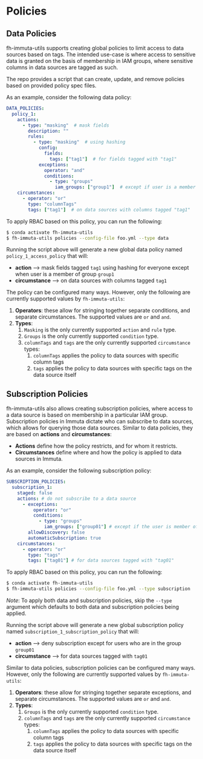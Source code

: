 # Policies

## Data Policies

fh-immuta-utils supports creating global policies to limit access to data sources based on tags.
The intended use-case is where access to sensitive data is granted on the basis of membership in IAM groups,
where sensitive columns in data sources are tagged as such.

The repo provides a script that can create, update, and remove policies based on provided policy spec files.

As an example, consider the following data policy:

``` yaml
DATA_POLICIES:
  policy_1:
    actions:
      - type: "masking"  # mask fields
        description: ""
        rules:
          - type: "masking"  # using hashing
            config:
              fields:
                tags: ["tag1"]  # for fields tagged with "tag1"
            exceptions:
              operator: "and"
              conditions:
                - type: "groups"
                  iam_groups: ["group1"]  # except if user is a member of "group1"
    circumstances:
      - operator: "or"
        type: "columnTags"
        tags: ["tag1"]  # on data sources with columns tagged "tag1"
```

To apply RBAC based on this policy, you can run the following:

``` bash
$ conda activate fh-immuta-utils
$ fh-immuta-utils policies --config-file foo.yml --type data
```

Running the script above will generate a new global data policy named `policy_1_access_policy` that will:
* **action** --> mask fields tagged `tag1` using hashing for everyone except when user is a member of group `group1`
* **circumstance** --> on data sources with columns tagged `tag1`

The policy can be configured many ways. However, only the following are currently supported values by `fh-immuta-utils`:

1. **Operators**: these allow for stringing together separate conditions, and separate circumstances. The supported values are `or` and `and`.
2. **Types**:
    1. `Masking` is the only currently supported `action` and `rule` type.
    2. `Groups` is the only currently supported `condition` type.
    3. `columnTags` and `tags` are the only currently supported `circumstance` types:
        1. `columnTags` applies the policy to data sources with specific column tags
        2. `tags` applies the policy to data sources with specific tags on the data source itself

## Subscription Policies

fh-immuta-utils also allows creating subscription policies, where access to a data source is based on
membership in a particular IAM group. Subscription policies in Immuta dictate who can subscribe to data sources, 
which allows for querying those data sources. Similar to data policies, they are based on **actions** and **circumstances**:

* **Actions** define how the policy restricts, and for whom it restricts.
* **Circumstances** define where and how the policy is applied to data sources in Immuta.

As an example, consider the following subscription policy:

```yaml
SUBSCRIPTION_POLICIES:
  subscription_1:
    staged: false
    actions: # do not subscribe to a data source
      - exceptions:
          operator: "or"
          conditions:
            - type: "groups"
              iam_groups: ["group01"] # except if the user is member of "group01"
        allowDiscovery: false
        automaticSubscription: true
    circumstances:
      - operator: "or"
        type: "tags"
        tags: ["tag01"] # for data sources tagged with "tag01"
```
To apply RBAC based on this policy, you can run the following:

``` bash
$ conda activate fh-immuta-utils
$ fh-immuta-utils policies --config-file foo.yml --type subscription
```

*Note*: To apply both data and subscription policies, skip the `--type` argument which defaults to
both data and subscription policies being applied.

Running the script above will generate a new global subscription policy named `subscription_1_subscription_policy` that will:
* **action** --> deny subscription except for users who are in the group `group01`
* **circumstance** --> for data sources tagged with `tag01`

Similar to data policies, subscription policies can be configured many ways. However, only the following are currently supported values by `fh-immuta-utils`:

1. **Operators**: these allow for stringing together separate exceptions, and separate circumstances. The supported values are `or` and `and`.
2. **Types**:
    1. `Groups` is the only currently supported `condition` type.
    2. `columnTags` and `tags` are the only currently supported `circumstance` types:
        1. `columnTags` applies the policy to data sources with specific column tags
        2. `tags` applies the policy to data sources with specific tags on the data source itself
